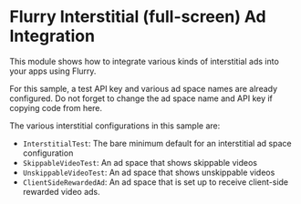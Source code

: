 Flurry Interstitial (full-screen) Ad Integration
===============================================

This module shows how to integrate various kinds of interstitial ads into your apps using Flurry.

For this sample, a test API key and various ad space names are already configured. Do not forget
to change the ad space name and API key if copying code from here.

The various interstitial configurations in this sample are:
 - `InterstitialTest`: The bare minimum default for an interstitial ad space configuration
 - `SkippableVideoTest`: An ad space that shows skippable videos
 - `UnskippableVideoTest`: An ad space that shows unskippable videos
 - `ClientSideRewardedAd`: An ad space that is set up to receive client-side rewarded video ads.